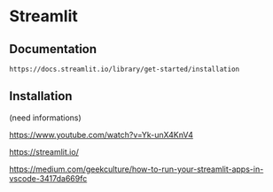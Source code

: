 # Streamlit

## Documentation 
```
https://docs.streamlit.io/library/get-started/installation 
```

## Installation 

(need informations)




https://www.youtube.com/watch?v=Yk-unX4KnV4




https://streamlit.io/


https://medium.com/geekculture/how-to-run-your-streamlit-apps-in-vscode-3417da669fc



